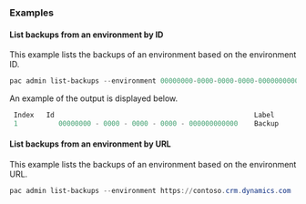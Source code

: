 ### Examples

#### List backups from an environment by ID

This example lists the backups of an environment based on the environment ID.

```powershell
pac admin list-backups --environment 00000000-0000-0000-0000-000000000000
```

An example of the output is displayed below.

```powershell
 Index   Id                                                 Label        Expiry                Point Date
 1          00000000 - 0000 - 0000 - 0000 - 000000000000    Backup       14/12/2022 12:50:38   07/12/2022 12:50:38
```

#### List backups from an environment by URL

This example lists the backups of an environment based on the environment URL.

```powershell
pac admin list-backups --environment https://contoso.crm.dynamics.com
```
